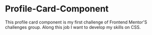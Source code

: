 # Profile-Card-Component
This profile card component is my first challenge of Frontend Mentor'S challenges group. Along this job I want to develop my skills on CSS.

